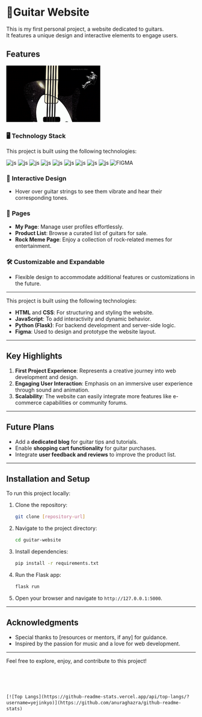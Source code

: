 
# 🐬Guitar Website

This is my first personal project, a website dedicated to guitars.<br>It features a unique design and interactive elements to engage users.<br>

## Features

<img src="main.png" alt="Guitar Image" width="250" height="150">

### 🖥️ **Technology Stack**
This project is built using the following technologies:<br>

![js](https://img.shields.io/badge/Python-14354C?style=for-the-badge&logo=python&logoColor=white)
![js](https://img.shields.io/badge/HTML-239120?style=for-the-badge&logo=html5&logoColor=white)
![js](https://img.shields.io/badge/Bootstrap-563D7C?style=for-the-badge&logo=bootstrap&logoColor=white)
![js](https://img.shields.io/badge/Flask-000000?style=for-the-badge&logo=flask&logoColor=white)
![js](https://img.shields.io/badge/MySQL-00000F?style=for-the-badge&logo=mysql&logoColor=white)
![js](https://img.shields.io/badge/SQLite-07405E?style=for-the-badge&logo=sqlite&logoColor=white)
![js](https://img.shields.io/badge/Amazon_AWS-FF9900?style=for-the-badge&logo=amazonaws&logoColor=white)
![js](https://img.shields.io/badge/CSS-239120?&style=for-the-badge&logo=css3&logoColor=white)
![js](https://img.shields.io/badge/JavaScript-F7DF1E?style=for-the-badge&logo=JavaScript&logoColor=white)
![FIGMA](https://img.shields.io/badge/FIGMA-black?style=flat-square&logo=figma&logoColor=red&logoWidth=12)

### 🎸 **Interactive Design**
- Hover over guitar strings to see them vibrate and hear their corresponding tones.

### 📄 **Pages**
- **My Page**: Manage user profiles effortlessly.
- **Product List**: Browse a curated list of guitars for sale.
- **Rock Meme Page**: Enjoy a collection of rock-related memes for entertainment.

### 🛠️ **Customizable and Expandable**
- Flexible design to accommodate additional features or customizations in the future.

---

This project is built using the following technologies:

- **HTML** and **CSS**: For structuring and styling the website.
- **JavaScript**: To add interactivity and dynamic behavior.
- **Python (Flask)**: For backend development and server-side logic.
- **Figma**: Used to design and prototype the website layout.

---

## Key Highlights

1. **First Project Experience**: Represents a creative journey into web development and design.
2. **Engaging User Interaction**: Emphasis on an immersive user experience through sound and animation.
3. **Scalability**: The website can easily integrate more features like e-commerce capabilities or community forums.

---

## Future Plans

- Add a **dedicated blog** for guitar tips and tutorials.
- Enable **shopping cart functionality** for guitar purchases.
- Integrate **user feedback and reviews** to improve the product list.

---

## Installation and Setup

To run this project locally:

1. Clone the repository:
   ```bash
   git clone [repository-url]
   ```
2. Navigate to the project directory:
   ```bash
   cd guitar-website
   ```
3. Install dependencies:
   ```bash
   pip install -r requirements.txt
   ```
4. Run the Flask app:
   ```bash
   flask run
   ```
5. Open your browser and navigate to `http://127.0.0.1:5000`.

---

## Acknowledgments

- Special thanks to [resources or mentors, if any] for guidance.
- Inspired by the passion for music and a love for web development.

---

Feel free to explore, enjoy, and contribute to this project!
```




[![Top Langs](https://github-readme-stats.vercel.app/api/top-langs/?username=yejinkyo)](https://github.com/anuraghazra/github-readme-stats)
